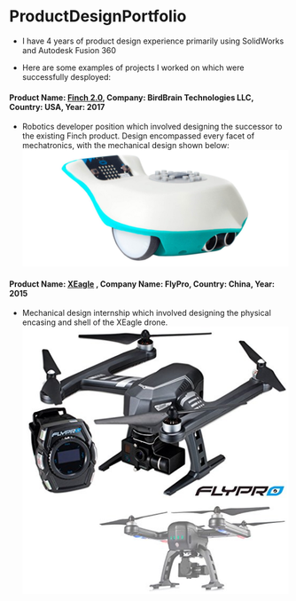 # ProductDesignPortfolio

- I have 4 years of product design experience primarily using SolidWorks and Autodesk Fusion 360

- Here are some examples of projects I worked on which were successfully desployed:

#### Product Name: [Finch 2.0](https://www.birdbraintechnologies.com/finch2/),  Company: BirdBrain Technologies LLC,  Country: USA,  Year: 2017
- Robotics developer position which involved designing the successor to the existing Finch product. Design encompassed every facet of mechatronics, with the mechanical design shown below:
![Finch 2.0](images/finch2.jpg)


#### Product Name: [XEagle](http://www.flypro.com/en-xeagle_professional.htm) ,  Company Name: FlyPro,  Country: China,  Year: 2015
- Mechanical design internship which involved designing the physical encasing and shell of the XEagle drone.
![XEagle](images/xeagle.jpg) 
